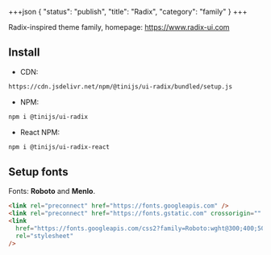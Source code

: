 +++json
{
  "status": "publish",
  "title": "Radix",
  "category": "family"
}
+++

Radix-inspired theme family, homepage: <https://www.radix-ui.com>

## Install

- CDN:

```txt
https://cdn.jsdelivr.net/npm/@tinijs/ui-radix/bundled/setup.js
```

- NPM:

```bash
npm i @tinijs/ui-radix
```

- React NPM:

```bash
npm i @tinijs/ui-radix-react
```

## Setup fonts

Fonts: **Roboto** and **Menlo**.

```html
<link rel="preconnect" href="https://fonts.googleapis.com" />
<link rel="preconnect" href="https://fonts.gstatic.com" crossorigin="" />
<link
  href="https://fonts.googleapis.com/css2?family=Roboto:wght@300;400;500;700&amp;display=swap"
  rel="stylesheet"
/>
```